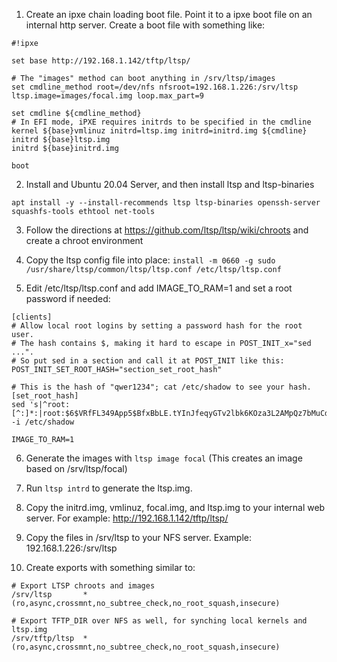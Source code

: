 1. Create an ipxe chain loading boot file. Point it to a ipxe boot file on an internal http server. Create a boot file with something like:
```
#!ipxe

set base http://192.168.1.142/tftp/ltsp/

# The "images" method can boot anything in /srv/ltsp/images
set cmdline_method root=/dev/nfs nfsroot=192.168.1.226:/srv/ltsp ltsp.image=images/focal.img loop.max_part=9

set cmdline ${cmdline_method}
# In EFI mode, iPXE requires initrds to be specified in the cmdline
kernel ${base}vmlinuz initrd=ltsp.img initrd=initrd.img ${cmdline}
initrd ${base}ltsp.img
initrd ${base}initrd.img

boot

```

2. Install and Ubuntu 20.04 Server, and then install ltsp and ltsp-binaries
```
apt install -y --install-recommends ltsp ltsp-binaries openssh-server squashfs-tools ethtool net-tools
```
3. Follow the directions at https://github.com/ltsp/ltsp/wiki/chroots and create a chroot environment

4. Copy the ltsp config file into place:  `install -m 0660 -g sudo /usr/share/ltsp/common/ltsp/ltsp.conf /etc/ltsp/ltsp.conf`

5. Edit /etc/ltsp/ltsp.conf and add IMAGE_TO_RAM=1 and set a root password if needed:
```
[clients]
# Allow local root logins by setting a password hash for the root user.
# The hash contains $, making it hard to escape in POST_INIT_x="sed ...".
# So put sed in a section and call it at POST_INIT like this:
POST_INIT_SET_ROOT_HASH="section_set_root_hash"

# This is the hash of "qwer1234"; cat /etc/shadow to see your hash.
[set_root_hash]
sed 's|^root:[^:]*:|root:$6$VRfFL349App5$BfxBbLE.tYInJfeqyGTv2lbk6KOza3L2AMpQz7bMuCdb3ZsJacl9Nra7F/Zm7WZJbnK5kvK74Ik9WO2qGietM0:|' -i /etc/shadow

IMAGE_TO_RAM=1
```
6. Generate the images with `ltsp image focal` (This creates an image based on /srv/ltsp/focal)

7. Run `ltsp intrd` to generate the ltsp.img.

8. Copy the initrd.img, vmlinuz, focal.img, and ltsp.img to your internal web server. For example: http://192.168.1.142/tftp/ltsp/

9. Copy the files in /srv/ltsp  to your NFS server. Example: 192.168.1.226:/srv/ltsp

10. Create exports with something similar to:
```
# Export LTSP chroots and images
/srv/ltsp       *(ro,async,crossmnt,no_subtree_check,no_root_squash,insecure)

# Export TFTP_DIR over NFS as well, for synching local kernels and ltsp.img
/srv/tftp/ltsp  *(ro,async,crossmnt,no_subtree_check,no_root_squash,insecure)
```
